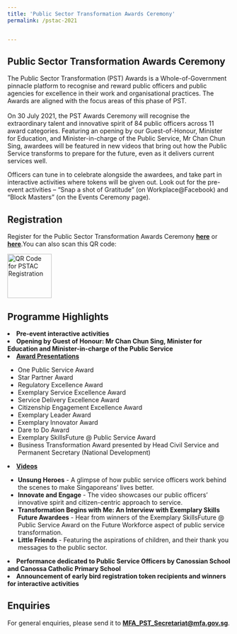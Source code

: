 ```yaml
---
title: 'Public Sector Transformation Awards Ceremony'
permalink: /pstac-2021


---
```

## Public Sector Transformation Awards Ceremony

The Public Sector Transformation (PST) Awards is a Whole-of-Government pinnacle platform to recognise and reward public officers and public agencies for excellence in their work and organisational practices. The Awards are aligned with the focus areas of this phase of PST. <br>
<br>
On 30 July 2021, the PST Awards Ceremony will recognise the extraordinary talent and innovative spirit of 84 public officers across 11 award categories. Featuring an opening by our Guest-of-Honour, Minister for Education, and Minister-in-charge of the Public Service, Mr Chan Chun Sing, awardees will be featured in new videos that bring out how the Public Service transforms to prepare for the future, even as it delivers current services well.<br>

Officers can tune in to celebrate alongside the awardees, and take part in interactive activities where tokens will be given out. Look out for the pre-event activities – “Snap a shot of Gratitude” (on Workplace@Facebook) and “Block Masters” (on the Events Ceremony page). <br>

## Registration

Register for the Public Sector Transformation Awards Ceremony <b><a href="https://www.form.gov.sg/60c30fe9204151001268d502">here</a></b> or <b><a href="https://go.gov.sg/pstac2021">here</a></b>.You can also scan this QR code:

<img width="100" alt="QR Code for PSTAC Registration" src="https://user-images.githubusercontent.com/67364523/125879379-bb7dc078-209f-4caf-b89a-29e0372fe77c.png">

## Programme Highlights

 <li><b> Pre-event interactive activities </b></li>

 <li><b> Opening by Guest of Honour: Mr Chan Chun Sing, Minister for Education and Minister-in-charge of the Public Service </b></li>


<li><u><b>Award Presentations</b></u><br></li>
<ul> 
 <li>One Public Service Award</li>
 <li>Star Partner Award</li>
 <li>Regulatory Excellence Award</li>
 <li>Exemplary Service Excellence Award</li>
 <li>Service Delivery Excellence Award</li>
 <li>Citizenship Engagement Excellence Award</li>
 <li>Exemplary Leader Award</li>
 <li>Exemplary Innovator Award</li>
 <li>Dare to Do Award</li>
 <li>Exemplary SkillsFuture @ Public Service Award</li>
 <li>Business Transformation Award presented by Head Civil Service and Permanent Secretary (National Development)</li>
</ul>

<li><u><b>Videos</b></u></li>
<ul>
 <li><b>Unsung Heroes</b> - A glimpse of how public service officers work behind the scenes to make Singaporeans’ lives better.</li> 
<li><b>Innovate and Engage</b> - The video showcases our public officers’ innovative spirit and citizen-centric approach to service.</li>
 <li><b>Transformation Begins with Me: An Interview with Exemplary Skills Future Awardees</b> - Hear from winners of the Exemplary SkillsFuture @ Public Service Award on the Future Workforce aspect of public service transformation. </li>
 <li><b>Little Friends</b> - Featuring the aspirations of children, and their thank you messages to the public sector.</li>
</ul>
 <li><b> Performance dedicated to Public Service Officers by Canossian School and Canossa Catholic Primary School </b></li>
 <li><b> Announcement of early bird registration token recipients and winners for interactive activities </b></li>


## Enquiries
 For general enquiries, please send it to <b>MFA_PST_Secretariat@mfa.gov.sg</b>.


